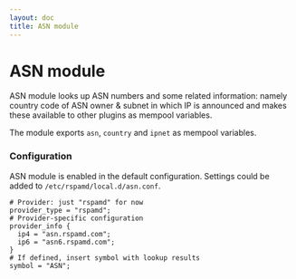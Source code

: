 ```yaml
---
layout: doc
title: ASN module
---
```


# ASN module

ASN module looks up ASN numbers and some related information: namely country code of ASN owner & subnet in which IP is announced and makes these available to other plugins as mempool variables.

The module exports `asn`, `country` and `ipnet` as mempool variables.

### Configuration

ASN module is enabled in the default configuration. Settings could be added to `/etc/rspamd/local.d/asn.conf`.

~~~ucl
# Provider: just "rspamd" for now
provider_type = "rspamd";
# Provider-specific configuration
provider_info {
  ip4 = "asn.rspamd.com";
  ip6 = "asn6.rspamd.com";
}
# If defined, insert symbol with lookup results
symbol = "ASN";
~~~
